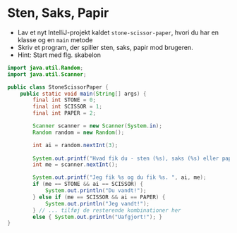 # Sten, Saks, Papir
- Lav et nyt IntelliJ-projekt kaldet `stone-scissor-paper`, hvori du har en klasse og en `main` metode
- Skriv et program, der spiller sten, saks, papir mod brugeren.
- Hint: Start med flg. skabelon

```java
import java.util.Random;
import java.util.Scanner;

public class StoneScissorPaper {
    public static void main(String[] args) {
        final int STONE = 0;
        final int SCISSOR = 1;
        final int PAPER = 2;

        Scanner scanner = new Scanner(System.in);
        Random random = new Random();

        int ai = random.nextInt(3);
        
        System.out.printf("Hvad fik du - sten (%s), saks (%s) eller papir (%s)?", STONE, SCISSOR, PAPER);
        int me = scanner.nextInt();

        System.out.printf("Jeg fik %s og du fik %s. ", ai, me);
        if (me == STONE && ai == SCISSOR) {
            System.out.println("Du vandt!");
        } else if (me == SCISSOR && ai == PAPER) {
            System.out.println("Jeg vandt!");
        } // ... tilføj de resterende kombinationer her
        else { System.out.println("Uafgjort!"); }
}
```